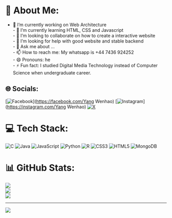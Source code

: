 # 💫 About Me:
- 🔭 I’m currently working on  Web Architecture<br>- 🌱 I’m currently learning HTML, CSS and Javascript<br>- 👯 I’m looking to collaborate on how to create a interactive website<br>- 🤔 I’m looking for help with good website and stable backend<br>- 💬 Ask me about ...<br>- 📫 How to reach me: My whatsapp is +44 7436 924252<br>- 😄 Pronouns: he<br>- ⚡ Fun fact: I studied Digital Media Technology instead of Computer Science when undergraduate career.


## 🌐 Socials:
[![Facebook](https://img.shields.io/badge/Facebook-%231877F2.svg?logo=Facebook&logoColor=white)](https://facebook.com/Yang Wenhao) [![Instagram](https://img.shields.io/badge/Instagram-%23E4405F.svg?logo=Instagram&logoColor=white)](https://instagram.com/Yang Wenhao) [![X](https://img.shields.io/badge/X-black.svg?logo=X&logoColor=white)](https://x.com/youngwer) 

# 💻 Tech Stack:
![C](https://img.shields.io/badge/c-%2300599C.svg?style=for-the-badge&logo=c&logoColor=white) ![Java](https://img.shields.io/badge/java-%23ED8B00.svg?style=for-the-badge&logo=openjdk&logoColor=white) ![JavaScript](https://img.shields.io/badge/javascript-%23323330.svg?style=for-the-badge&logo=javascript&logoColor=%23F7DF1E) ![Python](https://img.shields.io/badge/python-3670A0?style=for-the-badge&logo=python&logoColor=ffdd54) ![R](https://img.shields.io/badge/r-%23276DC3.svg?style=for-the-badge&logo=r&logoColor=white) ![CSS3](https://img.shields.io/badge/css3-%231572B6.svg?style=for-the-badge&logo=css3&logoColor=white) ![HTML5](https://img.shields.io/badge/html5-%23E34F26.svg?style=for-the-badge&logo=html5&logoColor=white) ![MongoDB](https://img.shields.io/badge/MongoDB-%234ea94b.svg?style=for-the-badge&logo=mongodb&logoColor=white)
# 📊 GitHub Stats:
![](https://github-readme-stats.vercel.app/api?username=Youngwer&theme=dark&hide_border=false&include_all_commits=false&count_private=false)<br/>
![](https://github-readme-streak-stats.herokuapp.com/?user=Youngwer&theme=dark&hide_border=false)<br/>
![](https://github-readme-stats.vercel.app/api/top-langs/?username=Youngwer&theme=dark&hide_border=false&include_all_commits=false&count_private=false&layout=compact)

---
[![](https://visitcount.itsvg.in/api?id=Youngwer&icon=0&color=0)](https://visitcount.itsvg.in)

<!-- Proudly created with GPRM ( https://gprm.itsvg.in ) -->
